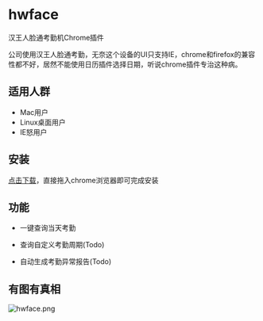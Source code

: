 # hwface
汉王人脸通考勤机Chrome插件

公司使用汉王人脸通考勤，无奈这个设备的UI只支持IE，chrome和firefox的兼容性都不好，居然不能使用日历插件选择日期，听说chrome插件专治这种病。

## 适用人群

* Mac用户
* Linux桌面用户
* IE怒用户

## 安装
[点击下载](https://github.com/WALL-E/hwface/blob/master/dl/hwface-1.0.crx?raw=true)，直接拖入chrome浏览器即可完成安装


## 功能
* 一键查询当天考勤

* 查询自定义考勤周期(Todo)

* 自动生成考勤异常报告(Todo)

## 有图有真相
![hwface.png](gwface.png)
